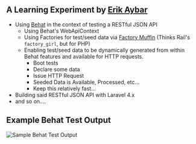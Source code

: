 ## A Learning Experiment by [Erik Aybar](http://erikaybar.name)

- Using [Behat](http://docs.behat.org/en/v2.5/) in the context of testing a RESTful JSON API
    - Using Behat's WebApiContext
    - Using Factories for test/seed data via [Factory Muffin](https://factory-muffin.thephpleague.com/usage/examples/) (Thinks Rail's `factory_girl`, but for PHP)
    - Enabling test/seed data to be dynamically generated from within Behat features and available for HTTP requests.
        - Boot tests
        - Declare some data
        - Issue HTTP Request
        - Seeded Data is Available, Processed, etc...
        - Keep this relatively fast...
- Building said RESTful JSON API with Laravel 4.x
- and so on....

## Example Behat Test Output

![Sample Behat Test Output](https://cloud.githubusercontent.com/assets/1240178/5377001/57c7b0b2-803a-11e4-8db4-3283f6c26fd9.png)
